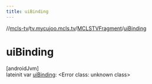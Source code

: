 ```yaml
---
title: uiBinding
---
```

//[mcls-tv](../../../index.html)/[tv.mycujoo.mcls.tv](../index.html)/[MCLSTVFragment](index.html)/[uiBinding](ui-binding.html)



# uiBinding



[androidJvm]\
lateinit var [uiBinding](ui-binding.html): &lt;Error class: unknown class&gt;




